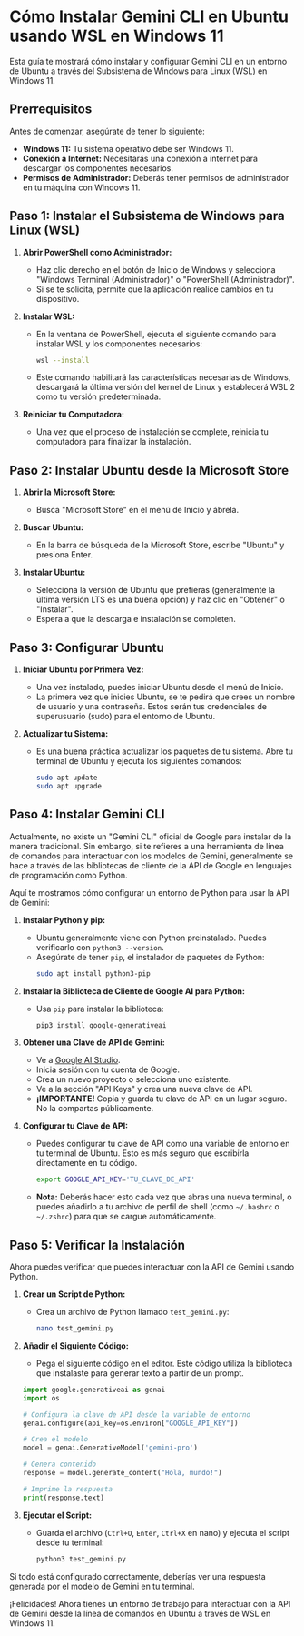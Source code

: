 # Cómo Instalar Gemini CLI en Ubuntu usando WSL en Windows 11

Esta guía te mostrará cómo instalar y configurar Gemini CLI en un entorno de Ubuntu a través del Subsistema de Windows para Linux (WSL) en Windows 11.

## Prerrequisitos

Antes de comenzar, asegúrate de tener lo siguiente:

*   **Windows 11:** Tu sistema operativo debe ser Windows 11.
*   **Conexión a Internet:** Necesitarás una conexión a internet para descargar los componentes necesarios.
*   **Permisos de Administrador:** Deberás tener permisos de administrador en tu máquina con Windows 11.

## Paso 1: Instalar el Subsistema de Windows para Linux (WSL)

1.  **Abrir PowerShell como Administrador:**
    *   Haz clic derecho en el botón de Inicio de Windows y selecciona "Windows Terminal (Administrador)" o "PowerShell (Administrador)".
    *   Si se te solicita, permite que la aplicación realice cambios en tu dispositivo.

2.  **Instalar WSL:**
    *   En la ventana de PowerShell, ejecuta el siguiente comando para instalar WSL y los componentes necesarios:
        ```bash
        wsl --install
        ```
    *   Este comando habilitará las características necesarias de Windows, descargará la última versión del kernel de Linux y establecerá WSL 2 como tu versión predeterminada.

3.  **Reiniciar tu Computadora:**
    *   Una vez que el proceso de instalación se complete, reinicia tu computadora para finalizar la instalación.

## Paso 2: Instalar Ubuntu desde la Microsoft Store

1.  **Abrir la Microsoft Store:**
    *   Busca "Microsoft Store" en el menú de Inicio y ábrela.

2.  **Buscar Ubuntu:**
    *   En la barra de búsqueda de la Microsoft Store, escribe "Ubuntu" y presiona Enter.

3.  **Instalar Ubuntu:**
    *   Selecciona la versión de Ubuntu que prefieras (generalmente la última versión LTS es una buena opción) y haz clic en "Obtener" o "Instalar".
    *   Espera a que la descarga e instalación se completen.

## Paso 3: Configurar Ubuntu

1.  **Iniciar Ubuntu por Primera Vez:**
    *   Una vez instalado, puedes iniciar Ubuntu desde el menú de Inicio.
    *   La primera vez que inicies Ubuntu, se te pedirá que crees un nombre de usuario y una contraseña. Estos serán tus credenciales de superusuario (sudo) para el entorno de Ubuntu.

2.  **Actualizar tu Sistema:**
    *   Es una buena práctica actualizar los paquetes de tu sistema. Abre tu terminal de Ubuntu y ejecuta los siguientes comandos:
        ```bash
        sudo apt update
        sudo apt upgrade
        ```

## Paso 4: Instalar Gemini CLI

Actualmente, no existe un "Gemini CLI" oficial de Google para instalar de la manera tradicional. Sin embargo, si te refieres a una herramienta de línea de comandos para interactuar con los modelos de Gemini, generalmente se hace a través de las bibliotecas de cliente de la API de Google en lenguajes de programación como Python.

Aquí te mostramos cómo configurar un entorno de Python para usar la API de Gemini:

1.  **Instalar Python y pip:**
    *   Ubuntu generalmente viene con Python preinstalado. Puedes verificarlo con `python3 --version`.
    *   Asegúrate de tener `pip`, el instalador de paquetes de Python:
        ```bash
        sudo apt install python3-pip
        ```

2.  **Instalar la Biblioteca de Cliente de Google AI para Python:**
    *   Usa `pip` para instalar la biblioteca:
        ```bash
        pip3 install google-generativeai
        ```

3.  **Obtener una Clave de API de Gemini:**
    *   Ve a [Google AI Studio](https://aistudio.google.com/).
    *   Inicia sesión con tu cuenta de Google.
    *   Crea un nuevo proyecto o selecciona uno existente.
    *   Ve a la sección "API Keys" y crea una nueva clave de API.
    *   **¡IMPORTANTE!** Copia y guarda tu clave de API en un lugar seguro. No la compartas públicamente.

4.  **Configurar tu Clave de API:**
    *   Puedes configurar tu clave de API como una variable de entorno en tu terminal de Ubuntu. Esto es más seguro que escribirla directamente en tu código.
        ```bash
        export GOOGLE_API_KEY='TU_CLAVE_DE_API'
        ```
    *   **Nota:** Deberás hacer esto cada vez que abras una nueva terminal, o puedes añadirlo a tu archivo de perfil de shell (como `~/.bashrc` o `~/.zshrc`) para que se cargue automáticamente.

## Paso 5: Verificar la Instalación

Ahora puedes verificar que puedes interactuar con la API de Gemini usando Python.

1.  **Crear un Script de Python:**
    *   Crea un archivo de Python llamado `test_gemini.py`:
        ```bash
        nano test_gemini.py
        ```

2.  **Añadir el Siguiente Código:**
    *   Pega el siguiente código en el editor. Este código utiliza la biblioteca que instalaste para generar texto a partir de un prompt.

    ```python
    import google.generativeai as genai
    import os

    # Configura la clave de API desde la variable de entorno
    genai.configure(api_key=os.environ["GOOGLE_API_KEY"])

    # Crea el modelo
    model = genai.GenerativeModel('gemini-pro')

    # Genera contenido
    response = model.generate_content("Hola, mundo!")

    # Imprime la respuesta
    print(response.text)
    ```

3.  **Ejecutar el Script:**
    *   Guarda el archivo (`Ctrl+O`, `Enter`, `Ctrl+X` en nano) y ejecuta el script desde tu terminal:
        ```bash
        python3 test_gemini.py
        ```

Si todo está configurado correctamente, deberías ver una respuesta generada por el modelo de Gemini en tu terminal.

¡Felicidades! Ahora tienes un entorno de trabajo para interactuar con la API de Gemini desde la línea de comandos en Ubuntu a través de WSL en Windows 11.
